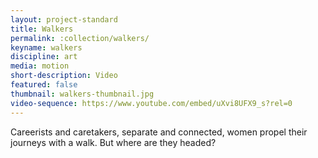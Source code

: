 ```yaml
---
layout: project-standard
title: Walkers
permalink: :collection/walkers/
keyname: walkers
discipline: art
media: motion
short-description: Video
featured: false
thumbnail: walkers-thumbnail.jpg
video-sequence: https://www.youtube.com/embed/uXvi8UFX9_s?rel=0
---
```


Careerists and caretakers, separate and connected, women propel their journeys with a walk. But where are they headed?